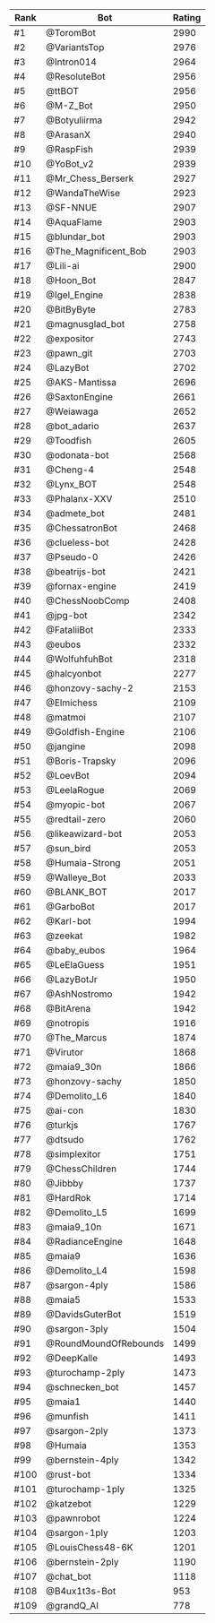 Rank|Bot|Rating
---|---|---
#1|@ToromBot|2990
#2|@VariantsTop|2976
#3|@Intron014|2964
#4|@ResoluteBot|2956
#5|@ttBOT|2956
#6|@M-Z_Bot|2950
#7|@Botyuliirma|2942
#8|@ArasanX|2940
#9|@RaspFish|2939
#10|@YoBot_v2|2939
#11|@Mr_Chess_Berserk|2927
#12|@WandaTheWise|2923
#13|@SF-NNUE|2907
#14|@AquaFlame|2903
#15|@blundar_bot|2903
#16|@The_Magnificent_Bob|2903
#17|@Lili-ai|2900
#18|@Hoon_Bot|2847
#19|@Igel_Engine|2838
#20|@BitByByte|2783
#21|@magnusglad_bot|2758
#22|@expositor|2743
#23|@pawn_git|2703
#24|@LazyBot|2702
#25|@AKS-Mantissa|2696
#26|@SaxtonEngine|2661
#27|@Weiawaga|2652
#28|@bot_adario|2637
#29|@Toodfish|2605
#30|@odonata-bot|2568
#31|@Cheng-4|2548
#32|@Lynx_BOT|2548
#33|@Phalanx-XXV|2510
#34|@admete_bot|2481
#35|@ChessatronBot|2468
#36|@clueless-bot|2428
#37|@Pseudo-0|2426
#38|@beatrijs-bot|2421
#39|@fornax-engine|2419
#40|@ChessNoobComp|2408
#41|@jpg-bot|2342
#42|@FataliiBot|2333
#43|@eubos|2332
#44|@WolfuhfuhBot|2318
#45|@halcyonbot|2277
#46|@honzovy-sachy-2|2153
#47|@Elmichess|2109
#48|@matmoi|2107
#49|@Goldfish-Engine|2106
#50|@jangine|2098
#51|@Boris-Trapsky|2096
#52|@LoevBot|2094
#53|@LeelaRogue|2069
#54|@myopic-bot|2067
#55|@redtail-zero|2060
#56|@likeawizard-bot|2053
#57|@sun_bird|2053
#58|@Humaia-Strong|2051
#59|@Walleye_Bot|2033
#60|@BLANK_BOT|2017
#61|@GarboBot|2017
#62|@Karl-bot|1994
#63|@zeekat|1982
#64|@baby_eubos|1964
#65|@LeElaGuess|1951
#66|@LazyBotJr|1950
#67|@AshNostromo|1942
#68|@BitArena|1942
#69|@notropis|1916
#70|@The_Marcus|1874
#71|@Virutor|1868
#72|@maia9_30n|1866
#73|@honzovy-sachy|1850
#74|@Demolito_L6|1840
#75|@ai-con|1830
#76|@turkjs|1767
#77|@dtsudo|1762
#78|@simplexitor|1751
#79|@ChessChildren|1744
#80|@Jibbby|1737
#81|@HardRok|1714
#82|@Demolito_L5|1699
#83|@maia9_10n|1671
#84|@RadianceEngine|1648
#85|@maia9|1636
#86|@Demolito_L4|1598
#87|@sargon-4ply|1586
#88|@maia5|1533
#89|@DavidsGuterBot|1519
#90|@sargon-3ply|1504
#91|@RoundMoundOfRebounds|1499
#92|@DeepKalle|1493
#93|@turochamp-2ply|1473
#94|@schnecken_bot|1457
#95|@maia1|1440
#96|@munfish|1411
#97|@sargon-2ply|1373
#98|@Humaia|1353
#99|@bernstein-4ply|1342
#100|@rust-bot|1334
#101|@turochamp-1ply|1325
#102|@katzebot|1229
#103|@pawnrobot|1224
#104|@sargon-1ply|1203
#105|@LouisChess48-6K|1201
#106|@bernstein-2ply|1190
#107|@chat_bot|1118
#108|@B4ux1t3s-Bot|953
#109|@grandQ_AI|778
